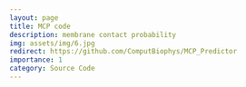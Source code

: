 ```yaml
---
layout: page
title: MCP code
description: membrane contact probability
img: assets/img/6.jpg
redirect: https://github.com/ComputBiophys/MCP_Predictor
importance: 1
category: Source Code
---
```


